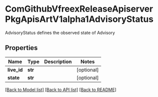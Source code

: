 # ComGithubVfreexReleaseApiserverPkgApisArtV1alpha1AdvisoryStatus

AdvisoryStatus defines the observed state of Advisory
## Properties
Name | Type | Description | Notes
------------ | ------------- | ------------- | -------------
**live_id** | **str** |  | [optional] 
**state** | **str** |  | [optional] 

[[Back to Model list]](../README.md#documentation-for-models) [[Back to API list]](../README.md#documentation-for-api-endpoints) [[Back to README]](../README.md)



